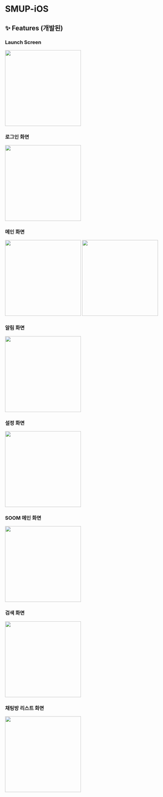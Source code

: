 # SMUP-iOS

## ✨ Features (개발된)

### Launch Screen
<img src="https://user-images.githubusercontent.com/74440939/187027689-473b3f93-513a-4b15-86da-88d7178663dd.png" width="250" />

### 로그인 화면
<img src="https://user-images.githubusercontent.com/74440939/187027712-498888c3-80b8-4963-82d3-f647a40d66ce.png" width="250" />

### 메인 화면
<div>
  <img src="https://user-images.githubusercontent.com/74440939/187027733-7d6f43ed-100e-4378-a2b7-b1740144b8bb.png" width="250" />
  <img src="https://user-images.githubusercontent.com/74440939/187027748-22acb79c-f5c8-4fa0-a157-59f623314114.png" width="250" />
</div>


### 알림 화면
<img src="https://user-images.githubusercontent.com/74440939/187027783-1e615fbe-bad9-4d6e-8231-7234882dcfa3.png" width="250" />

### 설정 화면
<img src="https://user-images.githubusercontent.com/74440939/187027817-3f706cf7-4479-427c-91d9-0dd6dedbb19d.png" width="250" />

### SOOM 메인 화면
<img src="https://user-images.githubusercontent.com/74440939/187027831-fd1a9919-7033-46c4-95cb-8bdeee050bb0.png" width="250" />

### 검색 화면
<img src="https://user-images.githubusercontent.com/74440939/187027856-69af3114-9522-4390-90ae-192a31a1e6a3.png" width="250" />

### 채팅방 리스트 화면
<img src="https://user-images.githubusercontent.com/74440939/187027871-64262eb8-05c9-47f7-bb8d-4ccf059a3ee0.png" width="250" />
